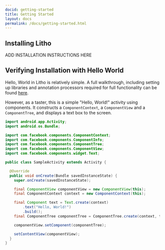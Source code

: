 ```yaml
---
docid: getting-started
title: Getting Started
layout: docs
permalink: /docs/getting-started.html
---
```


## Installing Litho

ADD INSTALLATION INSTRUCTIONS HERE

## Verifying Installation with Hello World

Hello, World in Litho is relatively simple.  A full walkthrough, including setting up libraries and annotation processors required for full functionality can be found [here](/tutorial/).

However, as a taster, this is a simple "Hello, World!" activity using components.  It constructs a `ComponentContext`, a `ComponentView` and a `ComponentTree`, and displays a text box to the screen.

``` java
import android.app.Activity;
import android.os.Bundle;

import com.facebook.components.ComponentContext;
import com.facebook.components.ComponentInfo;
import com.facebook.components.ComponentTree;
import com.facebook.components.ComponentView;
import com.facebook.components.widget.Text;

public class SampleActivity extends Activity {

  @Override
  public void onCreate(Bundle savedInstanceState) {
    super.onCreate(savedInstanceState);

    final ComponentView componentView = new ComponentView(this);
    final ComponentContext context = new ComponentContext(this);

    final Component text = Text.create(context)
        .text("Hello, World!")
        .build();
    final ComponentTree componentTree = ComponentTree.create(context, text).build();

    componentView.setComponent(componentTree);

    setContentView(componentView);
  }
}
```
